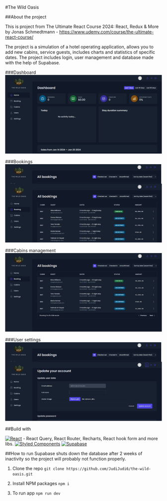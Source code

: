 #The Wild Oasis

##About the project

This is project from The Ultimate React Course 2024: React, Redux & More by Jonas Schmedtmann - https://www.udemy.com/course/the-ultimate-react-course/

The project is a simulation of a hotel operating application, allows you to add new cabins, service guests, includes charts and statistics of specific dates. The project includes login, user management and database made with the help of Supabase.

###Dashboard
![Dashboard](./public/dashboard.jpg)

###Bookings
![Bookings](./public/bookings.jpg)

###Cabins management
![Cabins management](./public/cabins.jpg)

###User settings
![User settings](./public/user.jpg)

##Build with

[![React](https://img.shields.io/badge/React-16-blue.svg)](https://reactjs.org/) - React Query, React Router, Recharts, React hook form and more libs.
[![Styled Components](https://img.shields.io/badge/Styled_Components-5.3.0-orange.svg)](https://styled-components.com/)
[![Supabase](https://img.shields.io/badge/Supabase-1.0.0-blue.svg)](https://supabase.io/)

##How to run
Supabase shuts down the database after 2 weeks of inactivity so the project will probably not function properly.

1. Clone the repo
```git clone https://github.com/JudiJudi6/the-wild-oasis.git```

2. Install NPM packages
```npm i```

3. To run app
```npm run dev```
